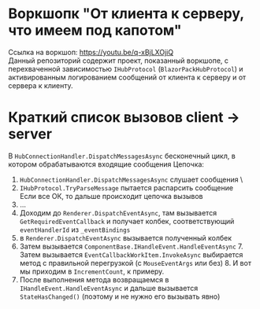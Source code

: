 # Воркшопк "От клиента к серверу, что имеем под капотом"
Ссылка на воркшоп: https://youtu.be/q-xBjLXOjiQ \
Данный репозиторий содержит проект, показанный воркшопе, с перехваченной зависимостью `IHubProtocol` (`BlazorPackHubProtocol`) и активированным логированием сообщений от клиента к серверу и от сервера к клиенту.

# Краткий список вызовов client -> server
В `HubConnectionHandler.DispatchMessagesAsync` бесконечный цикл, в котором обрабатываются входящие сообщения
Цепочка:
1. `HubConnectionHandler.DispatchMessagesAsync` слушает сообщения \
2. `IHubProtocol.TryParseMessage` пытается распарсить сообщение \
Если все ОК, то дальше происходит цепочка вызывов
3. ...
4. Доходим до `Renderer.DispatchEventAsync`, там вызывается `GetRequiredEventCallback` и получает колбек, соответствующий `eventHandlerId` из `_eventBindings` 
5. в `Renderer.DispatchEventAsync` вызывается полученный колбек 
  6. Затем вызывается `ComponentBase.IHandleEvent.HandleEventAsync`
    7. Затем вызывается `EventCallbackWorkItem.InvokeAsync` выбирается метод с правильной перегрузкой (с `MouseEventArgs` или без) 
			8. И вот мы приходим в `IncrementCount`, к примеру.
  9. После выполнения метода возвращаемся в `IHandleEvent.HandleEventAsync` и дальше вызывается `StateHasChanged()` (поэтому и не нужно его вызывать явно)
